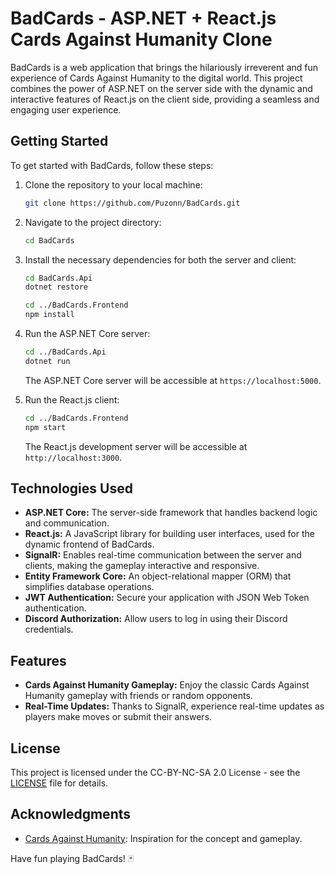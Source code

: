 # BadCards - ASP.NET + React.js Cards Against Humanity Clone

BadCards is a web application that brings the hilariously irreverent and fun experience of Cards Against Humanity to the digital world. This project combines the power of ASP.NET on the server side with the dynamic and interactive features of React.js on the client side, providing a seamless and engaging user experience.

## Getting Started

To get started with BadCards, follow these steps:

1. Clone the repository to your local machine:

   ```bash
   git clone https://github.com/Puzonn/BadCards.git
   ```

2. Navigate to the project directory:

   ```bash
   cd BadCards
   ```

3. Install the necessary dependencies for both the server and client:

   ```bash
   cd BadCards.Api
   dotnet restore

   cd ../BadCards.Frontend
   npm install
   ```

4. Run the ASP.NET Core server:

   ```bash
   cd ../BadCards.Api
   dotnet run
   ```

   The ASP.NET Core server will be accessible at `https://localhost:5000`.

5. Run the React.js client:

   ```bash
   cd ../BadCards.Frontend
   npm start
   ```

   The React.js development server will be accessible at `http://localhost:3000`.

## Technologies Used

- **ASP.NET Core:** The server-side framework that handles backend logic and communication.
- **React.js:** A JavaScript library for building user interfaces, used for the dynamic frontend of BadCards.
- **SignalR:** Enables real-time communication between the server and clients, making the gameplay interactive and responsive.
- **Entity Framework Core:** An object-relational mapper (ORM) that simplifies database operations.
- **JWT Authentication:** Secure your application with JSON Web Token authentication.
- **Discord Authorization:** Allow users to log in using their Discord credentials.

## Features

- **Cards Against Humanity Gameplay:** Enjoy the classic Cards Against Humanity gameplay with friends or random opponents.
- **Real-Time Updates:** Thanks to SignalR, experience real-time updates as players make moves or submit their answers.

## License

This project is licensed under the CC-BY-NC-SA 2.0 License - see the [LICENSE](<[LICENSE](https://github.com/Puzonn/BadCards/blob/main/license)>) file for details.

## Acknowledgments

- [Cards Against Humanity](https://www.cardsagainsthumanity.com/): Inspiration for the concept and gameplay.

Have fun playing BadCards! 🃏

